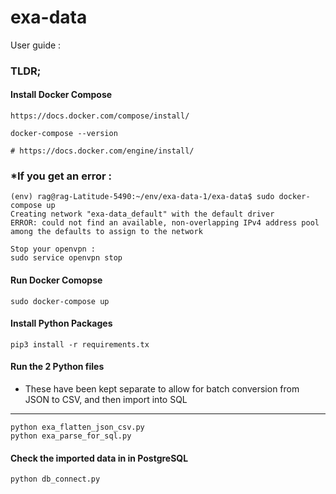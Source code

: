 # exa-data

User guide : 

### TLDR;

#### Install Docker Compose

    https://docs.docker.com/compose/install/
    
    docker-compose --version
    
    # https://docs.docker.com/engine/install/
    
### *If you get an error :
    
    (env) rag@rag-Latitude-5490:~/env/exa-data-1/exa-data$ sudo docker-compose up
    Creating network "exa-data_default" with the default driver
    ERROR: could not find an available, non-overlapping IPv4 address pool among the defaults to assign to the network
    
    Stop your openvpn :
    sudo service openvpn stop
    
#### Run Docker Comopse
 
    sudo docker-compose up
    
#### Install Python Packages

    pip3 install -r requirements.tx
    
#### Run the 2 Python files

- These have been kept separate to allow for batch conversion from JSON to CSV, and then import into SQL
---
    python exa_flatten_json_csv.py
    python exa_parse_for_sql.py
  
#### Check the imported data in in PostgreSQL 
    python db_connect.py
  

   
    
   
    
    
